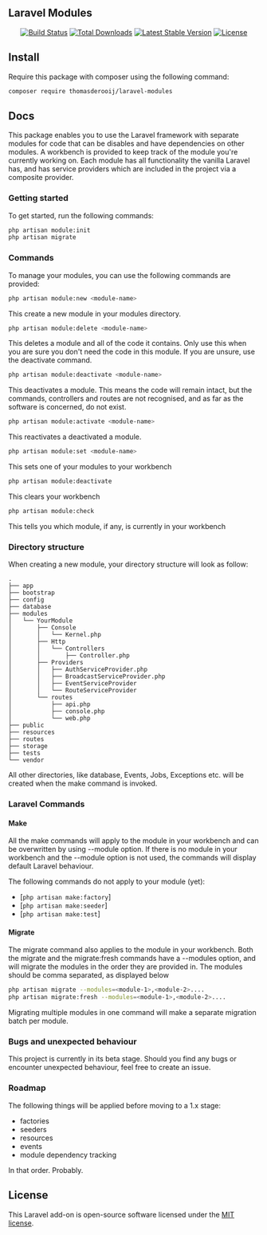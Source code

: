 ## Laravel Modules
<p align="center">
<a href="https://travis-ci.org/laravel/framework"><img src="https://travis-ci.org/laravel/framework.svg" alt="Build Status"></a>
<a href="https://packagist.org/packages/laravel/framework"><img src="https://poser.pugx.org/laravel/framework/d/total.svg" alt="Total Downloads"></a>
<a href="https://packagist.org/packages/laravel/framework"><img src="https://poser.pugx.org/laravel/framework/v/stable.svg" alt="Latest Stable Version"></a>
<a href="https://packagist.org/packages/laravel/framework"><img src="https://poser.pugx.org/laravel/framework/license.svg" alt="License"></a>
</p>

## Install

Require this package with composer using the following command:

```bash
composer require thomasderooij/laravel-modules
```


## Docs
This package enables you to use the Laravel framework with separate modules for code that can be disables 
and have dependencies on other modules. A workbench is provided to keep track of the module you're currently
 working on. Each module has all functionality the vanilla Laravel has, and has service providers which are 
 included in the project via a composite provider.

### Getting started
To get started, run the following commands:
```bash
php artisan module:init
php artisan migrate
```

### Commands
To manage your modules, you can use the following commands are provided:

```bash
php artisan module:new <module-name>
```
This create a new module in your modules directory.

```bash
php artisan module:delete <module-name>
```
This deletes a module and all of the code it contains. Only use this when you are sure you don't need the code
 in this module. If you are unsure, use the deactivate command.

```bash
php artisan module:deactivate <module-name>
```
This deactivates a module. This means the code will remain intact, but the commands, controllers and routes
are not recognised, and as far as the software is concerned, do not exist.

```bash
php artisan module:activate <module-name>
```
This reactivates a deactivated a module.

```bash
php artisan module:set <module-name>
```
This sets one of your modules to your workbench

```bash
php artisan module:deactivate
```
This clears your workbench

```bash
php artisan module:check
```
This tells you which module, if any, is currently in your workbench

### Directory structure
When creating a new module, your directory structure will look as follow:

    .
    ├── app
    ├── bootstrap
    ├── config
    ├── database
    ├── modules
    │   └── YourModule
    │       ├── Console
    │       │   └── Kernel.php
    │       ├── Http
    │       │   └── Controllers
    │       │       ├── Controller.php
    │       ├── Providers
    │       │   ├── AuthServiceProvider.php
    │       │   ├── BroadcastServiceProvider.php
    │       │   ├── EventServiceProvider
    │       │   └── RouteServiceProvider
    │       └── routes
    │           ├── api.php
    │           ├── console.php
    │           └── web.php
    ├── public
    ├── resources
    ├── routes
    ├── storage
    ├── tests
    └── vendor

All other directories, like database, Events, Jobs, Exceptions etc. will be created when the make command 
 is invoked.

### Laravel Commands
#### Make
All the make commands will apply to the module in your workbench and can be overwritten by using --module option.
If there is no module in your workbench and the --module option is not used, the commands
will display default Laravel behaviour.

The following commands do not apply to your module (yet):
 * [`php artisan make:factory`]
 * [`php artisan make:seeder`]
 * [`php artisan make:test`]

#### Migrate
The migrate command also applies to the module in your workbench.
Both the migrate and the migrate:fresh commands have a --modules option, and will migrate the 
modules in the order they are provided in. The modules should be comma separated, as displayed below
```bash
php artisan migrate --modules=<module-1>,<module-2>....
php artisan migrate:fresh --modules=<module-1>,<module-2>....
```
Migrating multiple modules in one command will make a separate migration batch per module.

### Bugs and unexpected behaviour
This project is currently in its beta stage. Should you find any bugs or encounter unexpected behaviour, feel
 free to create an issue.

### Roadmap
The following things will be applied before moving to a 1.x stage:
 * factories
 * seeders
 * resources
 * events
 * module dependency tracking
 
In that order. Probably.

## License

This Laravel add-on is open-source software licensed under the [MIT license](https://opensource.org/licenses/MIT).
